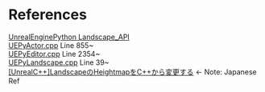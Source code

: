 # References

[UnrealEnginePython Landscape_API](https://github.com/20tab/UnrealEnginePython/blob/master/docs/Landscape_API.md)<br>
[UEPyActor.cpp](https://github.com/20tab/UnrealEnginePython/blob/master/Source/UnrealEnginePython/Private/UObject/UEPyActor.cpp#L855) Line 855~<br>
[UEPyEditor.cpp](https://github.com/20tab/UnrealEnginePython/blob/master/Source/UnrealEnginePython/Private/UEPyEditor.cpp#L2354) Line 2354~<br>
[UEPyLandscape.cpp](https://github.com/20tab/UnrealEnginePython/blob/master/Source/UnrealEnginePython/Private/UObject/UEPyLandscape.cpp#L39) Line 39~<br>
[[UnrealC++]LandscapeのHeightmapをC++から変更する](http://unwitherer.blogspot.com/2017/07/unrealclandscapeheightmapc.html) <- Note: Japanese Ref <br>
